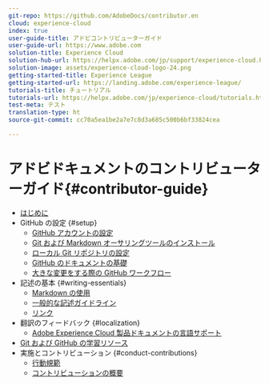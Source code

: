 ```yaml
---
git-repo: https://github.com/AdobeDocs/contributor.en
cloud: experience-cloud
index: true
user-guide-title: アドビコントリビューターガイド
user-guide-url: https://www.adobe.com
solution-title: Experience Cloud
solution-hub-url: https://helpx.adobe.com/jp/support/experience-cloud.html
solution-image: assets/experience-cloud-logo-24.png
getting-started-title: Experience League
getting-started-url: https://landing.adobe.com/experience-league/
tutorials-title: チュートリアル
tutorials-url: https://helpx.adobe.com/jp/experience-cloud/tutorials.html
test-meta: テスト
translation-type: ht
source-git-commit: cc70a5ea1be2a7e7c8d3a685c500b6bf33824cea

---
```



# アドビドキュメントのコントリビューターガイド{#contributor-guide}

+ [はじめに](introduction.md)
+ GitHub の設定 {#setup}
   + [GitHub アカウントの設定](setup/github-signup.md)
   + [Git および Markdown オーサリングツールのインストール](setup/install-tools.md)
   + [ローカル Git リポジトリの設定](setup/local-repo.md)
   + [GitHub のドキュメントの基礎](setup/git-fundamentals.md)
   + [大きな変更をする際の GitHub ワークフロー](setup/full-workflow.md)
+ 記述の基本 {#writing-essentials}
   + [Markdown の使用](writing-essentials/markdown.md)
   + [一般的な記述ガイドライン](writing-essentials/general-writing-guidance.md)
   + [リンク](writing-essentials/linking.md)
+ 翻訳のフィードバック {#localization}
   + [Adobe Experience Cloud 製品ドキュメントの言語サポート](localization/machine-translation.md)
+ [Git および GitHub の学習リソース](resources.md)
+ 実施とコントリビューション {#conduct-contributions}
   + [行動規範](conduct/code-of-conduct.md)
   + [コントリビューションの概要](conduct/contributing.md)
